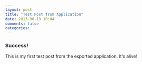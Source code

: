 ```yaml
---
layout: post
title: "Test Post from Application"
date: 2013-06-18 10:04
comments: false
categories:
---
```


### Success!

This is my first test post from the exported application. It's alive!